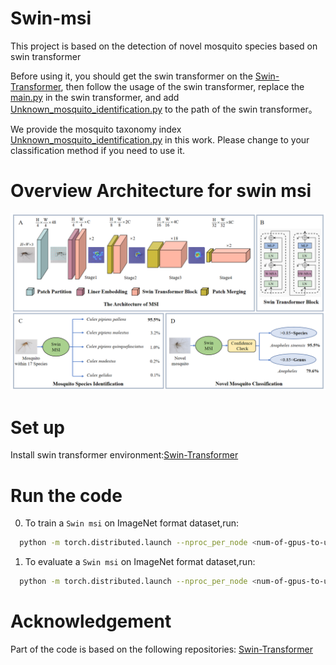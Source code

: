 # Swin-msi
This project is based on the detection of novel mosquito species based on swin transformer

Before using it, you should get the swin transformer on the [Swin-Transformer](https://github.com/microsoft/Swin-Transformer.git), then follow the usage of the swin transformer, replace the [main.py](main.py) in the swin transformer, and add [Unknown_mosquito_identification.py](Unknown_mosquito_identification.py) to the path of the swin transformer。

We provide the mosquito taxonomy index [Unknown_mosquito_identification.py](Unknown_mosquito_identification.py) in this work. Please change to your classification method if you need to use it.

# Overview Architecture for swin msi
![MSI](figures/MSI.png)

# Set up
Install swin transformer environment:[Swin-Transformer](https://github.com/microsoft/Swin-Transformer.git)

# Run the code
0. To train a `Swin msi` on ImageNet format dataset,run:

```bash
  python -m torch.distributed.launch --nproc_per_node <num-of-gpus-to-use> --master_port 12345  main.py --cfg <config-file> --data-path <imagenet-path
```
  
1. To evaluate a `Swin msi` on ImageNet format dataset,run:
```bash
  python -m torch.distributed.launch --nproc_per_node <num-of-gpus-to-use> --master_port 12345 main.py --eval --cfg <config-file> --resume <checkpoint> --data-path <imagenet-path> 
```


# Acknowledgement
Part of the code is based on the following repositories:
[Swin-Transformer](https://github.com/microsoft/Swin-Transformer.git)
